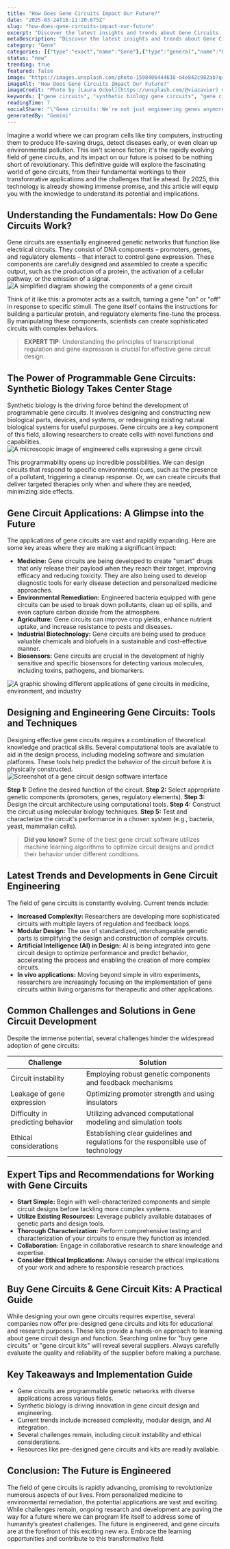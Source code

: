 ```yaml
---
title: "How Does Gene Circuits Impact Our Future?"
date: "2025-03-24T16:11:20.675Z"
slug: "how-does-gene-circuits-impact-our-future"
excerpt: "Discover the latest insights and trends about Gene Circuits. This comprehensive guide covers everything you need to know about Gene Circuits in 2025."
metaDescription: "Discover the latest insights and trends about Gene Circuits. This comprehensive guide covers everything you need to know about Gene Circuits in 2025."
category: "Gene"
categories: [{"type":"exact","name":"Gene"},{"type":"general","name":"Biotechnology"},{"type":"medium","name":"Synthetic Biology"},{"type":"specific","name":"Genetic Engineering"},{"type":"niche","name":"CRISPR-Cas Systems"}]
status: "new"
trending: true
featured: false
image: "https://images.unsplash.com/photo-1598406444638-d4e842c982ab?q=85&w=1200&fit=max&fm=webp&auto=compress"
imageAlt: "How Does Gene Circuits Impact Our Future?"
imageCredit: "Photo by [Laura Ockel](https://unsplash.com/@viazavier) on Unsplash"
keywords: ["gene circuits", "synthetic biology gene circuits", "gene circuit design", "programmable gene circuits", "gene circuit applications", "buy gene circuits", "gene circuit kits", "how do gene circuits work?", "gene circuit engineering", "best gene circuit software"]
readingTime: 7
socialShare: "\"Gene circuits: We're not just engineering genes anymore; we're programming life itself. The possibilities are both exhilarating and ethically complex.\""
generatedBy: "Gemini"
---
```




Imagine a world where we can program cells like tiny computers, instructing them to produce life-saving drugs, detect diseases early, or even clean up environmental pollution. This isn't science fiction; it's the rapidly evolving field of gene circuits, and its impact on our future is poised to be nothing short of revolutionary. This definitive guide will explore the fascinating world of gene circuits, from their fundamental workings to their transformative applications and the challenges that lie ahead.  By 2025, this technology is already showing immense promise, and this article will equip you with the knowledge to understand its potential and implications.

## Understanding the Fundamentals: How Do Gene Circuits Work?

Gene circuits are essentially engineered genetic networks that function like electrical circuits.  They consist of DNA components – promoters, genes, and regulatory elements – that interact to control gene expression.  These components are carefully designed and assembled to create a specific output, such as the production of a protein, the activation of a cellular pathway, or the emission of a signal. ![A simplified diagram showing the components of a gene circuit](https://images.unsplash.com/photo-1598406444638-d4e842c982ab?q=85&w=1200&fit=max&fm=webp&auto=compress)

Think of it like this:  a promoter acts as a switch, turning a gene "on" or "off" in response to specific stimuli.  The gene itself contains the instructions for building a particular protein, and regulatory elements fine-tune the process.  By manipulating these components, scientists can create sophisticated circuits with complex behaviors.

> **EXPERT TIP:** Understanding the principles of transcriptional regulation and gene expression is crucial for effective gene circuit design.

## The Power of Programmable Gene Circuits: Synthetic Biology Takes Center Stage

Synthetic biology is the driving force behind the development of programmable gene circuits. It involves designing and constructing new biological parts, devices, and systems, or redesigning existing natural biological systems for useful purposes.  Gene circuits are a key component of this field, allowing researchers to create cells with novel functions and capabilities. ![A microscopic image of engineered cells expressing a gene circuit](https://images.unsplash.com/photo-1645760051467-9d61131d133e?q=85&w=1200&fit=max&fm=webp&auto=compress)

This programmability opens up incredible possibilities. We can design circuits that respond to specific environmental cues, such as the presence of a pollutant, triggering a cleanup response.  Or, we can create circuits that deliver targeted therapies only when and where they are needed, minimizing side effects.

##  Gene Circuit Applications: A Glimpse into the Future

The applications of gene circuits are vast and rapidly expanding.  Here are some key areas where they are making a significant impact:

* **Medicine:**  Gene circuits are being developed to create "smart" drugs that only release their payload when they reach their target, improving efficacy and reducing toxicity. They are also being used to develop diagnostic tools for early disease detection and personalized medicine approaches.
* **Environmental Remediation:**  Engineered bacteria equipped with gene circuits can be used to break down pollutants, clean up oil spills, and even capture carbon dioxide from the atmosphere.
* **Agriculture:**  Gene circuits can improve crop yields, enhance nutrient uptake, and increase resistance to pests and diseases.
* **Industrial Biotechnology:**  Gene circuits are being used to produce valuable chemicals and biofuels in a sustainable and cost-effective manner.
* **Biosensors:** Gene circuits are crucial in the development of highly sensitive and specific biosensors for detecting various molecules, including toxins, pathogens, and biomarkers.

![A graphic showing different applications of gene circuits in medicine, environment, and industry](https://images.unsplash.com/photo-1614846027182-cecfee3a427b?q=85&w=1200&fit=max&fm=webp&auto=compress)

## Designing and Engineering Gene Circuits: Tools and Techniques

Designing effective gene circuits requires a combination of theoretical knowledge and practical skills.  Several computational tools are available to aid in the design process, including modeling software and simulation platforms. These tools help predict the behavior of the circuit before it is physically constructed. ![Screenshot of a gene circuit design software interface](https://images.unsplash.com/photo-1681911046053-1d2fdce39ea0?q=85&w=1200&fit=max&fm=webp&auto=compress)

**Step 1:** Define the desired function of the circuit.
**Step 2:** Select appropriate genetic components (promoters, genes, regulatory elements).
**Step 3:** Design the circuit architecture using computational tools.
**Step 4:** Construct the circuit using molecular biology techniques.
**Step 5:** Test and characterize the circuit's performance in a chosen system (e.g., bacteria, yeast, mammalian cells).

> **Did you know?** Some of the best gene circuit software utilizes machine learning algorithms to optimize circuit designs and predict their behavior under different conditions.

##  Latest Trends and Developments in Gene Circuit Engineering

The field of gene circuits is constantly evolving.  Current trends include:

* **Increased Complexity:** Researchers are developing more sophisticated circuits with multiple layers of regulation and feedback loops.
* **Modular Design:**  The use of standardized, interchangeable genetic parts is simplifying the design and construction of complex circuits.
* **Artificial Intelligence (AI) in Design:** AI is being integrated into gene circuit design to optimize performance and predict behavior, accelerating the process and enabling the creation of more complex circuits.
* **In vivo applications:**  Moving beyond simple in vitro experiments, researchers are increasingly focusing on the implementation of gene circuits within living organisms for therapeutic and other applications.

## Common Challenges and Solutions in Gene Circuit Development

Despite the immense potential, several challenges hinder the widespread adoption of gene circuits:

| Challenge                     | Solution                                                                     |
|------------------------------|-----------------------------------------------------------------------------|
| Circuit instability           | Employing robust genetic components and feedback mechanisms                   |
| Leakage of gene expression    | Optimizing promoter strength and using insulators                             |
| Difficulty in predicting behavior | Utilizing advanced computational modeling and simulation tools                |
| Ethical considerations       | Establishing clear guidelines and regulations for the responsible use of technology |

##  Expert Tips and Recommendations for Working with Gene Circuits

* **Start Simple:** Begin with well-characterized components and simple circuit designs before tackling more complex systems.
* **Utilize Existing Resources:** Leverage publicly available databases of genetic parts and design tools.
* **Thorough Characterization:**  Perform comprehensive testing and characterization of your circuits to ensure they function as intended.
* **Collaboration:**  Engage in collaborative research to share knowledge and expertise.
* **Consider Ethical Implications:**  Always consider the ethical implications of your work and adhere to responsible research practices.

## Buy Gene Circuits & Gene Circuit Kits: A Practical Guide

While designing your own gene circuits requires expertise, several companies now offer pre-designed gene circuits and kits for educational and research purposes. These kits provide a hands-on approach to learning about gene circuit design and function.  Searching online for "buy gene circuits" or "gene circuit kits" will reveal several suppliers.  Always carefully evaluate the quality and reliability of the supplier before making a purchase.

## Key Takeaways and Implementation Guide

* Gene circuits are programmable genetic networks with diverse applications across various fields.
* Synthetic biology is driving innovation in gene circuit design and engineering.
* Current trends include increased complexity, modular design, and AI integration.
* Several challenges remain, including circuit instability and ethical considerations.
* Resources like pre-designed gene circuits and kits are readily available.

## Conclusion: The Future is Engineered

The field of gene circuits is rapidly advancing, promising to revolutionize numerous aspects of our lives.  From personalized medicine to environmental remediation, the potential applications are vast and exciting.  While challenges remain, ongoing research and development are paving the way for a future where we can program life itself to address some of humanity’s greatest challenges.  The future is engineered, and gene circuits are at the forefront of this exciting new era.  Embrace the learning opportunities and contribute to this transformative field.
